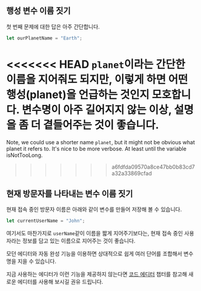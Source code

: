 ## 행성 변수 이름 짓기

첫 번째 문제에 대한 답은 아주 간단합니다.

```js
let ourPlanetName = "Earth";
```

<<<<<<< HEAD
`planet`이라는 간단한 이름을 지어줘도 되지만, 이렇게 하면 어떤 행성(planet)을 언급하는 것인지 모호합니다. 변수명이 아주 길어지지 않는 이상, 설명을 좀 더 곁들어주는 것이 좋습니다. 
=======
Note, we could use a shorter name `planet`, but it might not be obvious what planet it refers to. It's nice to be more verbose. At least until the variable isNotTooLong.
>>>>>>> a6fdfda09570a8ce47bb0b83cd7a32a33869cfad

## 현재 방문자를 나타내는 변수 이름 짓기

현재 접속 중인 방문자 이름은 아래와 같이 변수를 만들어 저장해 볼 수 있습니다.

```js
let currentUserName = "John";
```

여기서도 마찬가지로 `userName`같이 이름을 짧게 지어주기보다는, 현재 접속 중인 사용자라는 정보를 담고 있는 이름으로 지어주는 것이 좋습니다.

모던 에디터와 자동 완성 기능을 이용하면 상대적으로 쉽게 여러 단어를 조합해서 변수명을 지을 수 있습니다.

지금 사용하는 에디터가 이런 기능을 제공하지 않는다면 [코드 에디터](/code-editors) 챕터를 참고해 새로운 에디터를 사용해 보시길 권유 드립니다.
